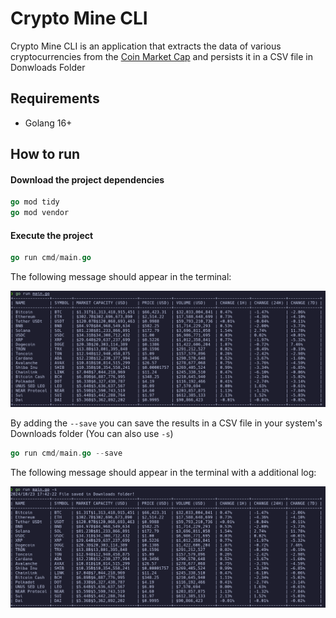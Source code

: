 # Crypto Mine CLI

Crypto Mine CLI is an application that extracts the data of various cryptocurrencies from the [Coin Market Cap](https://coinmarketcap.com/) and persists it in a CSV file in Donwloads Folder

## Requirements

- Golang 16+

## How to run

#### Download the project dependencies

```go
go mod tidy
go mod vendor
```

#### Execute the project

```go
go run cmd/main.go
```

The following message should appear in the terminal:

![run output](/docs/images/run-without-save.png)

By adding the ```--save``` you can save the results in a CSV file in your system's Downloads folder (You can also use ```-s```)

```go
go run cmd/main.go --save
```

The following message should appear in the terminal with a additional log:

![run output with save](/docs/images/run-with-save.png)